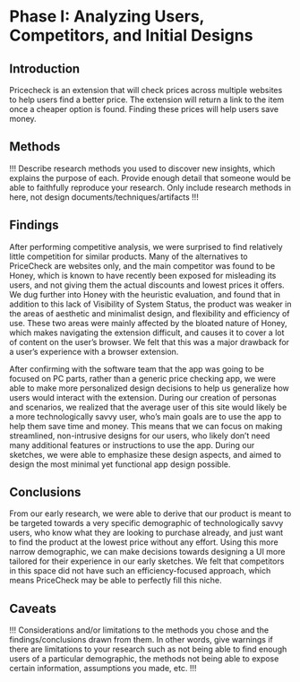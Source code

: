 # Phase I: Analyzing Users, Competitors, and Initial Designs

## Introduction

Pricecheck is an extension that will check prices across multiple websites to help users find a better price. The extension will return a link to the item once a cheaper option is found. Finding these prices will help users save money. 

## Methods

!!! Describe research methods you used to discover new insights, which explains the purpose of each. Provide enough detail that someone would be able to faithfully reproduce your research. Only include research methods in here, not design documents/techniques/artifacts !!!

## Findings

After performing competitive analysis, we were surprised to find relatively little competition for similar products.  Many of the alternatives to PriceCheck are websites only, and the main competitor was found to be Honey, which is known to have recently been exposed for misleading its users, and not giving them the actual discounts and lowest prices it offers.  We dug further into Honey with the heuristic evaluation, and found that in addition to this lack of Visibility of System Status, the product was weaker in the areas of aesthetic and minimalist design, and flexibility and efficiency of use.  These two areas were mainly affected by the bloated nature of Honey, which makes navigating the extension difficult, and causes it to cover a lot of content on the user’s browser.  We felt that this was a major drawback for a user’s experience with a browser extension.

After confirming with the software team that the app was going to be focused on PC parts, rather than a generic price checking app, we were able to make more personalized design decisions to help us generalize how users would interact with the extension.  During our creation of personas and scenarios, we realized that the average user of this site would likely be a more technologically savvy user, who’s main goals are to use the app to help them save time and money.  This means that we can focus on making streamlined, non-intrusive designs for our users, who likely don’t need many additional features or instructions to use the app.  During our sketches, we were able to emphasize these design aspects, and aimed to design the most minimal yet functional app design possible.

## Conclusions

From our early research, we were able to derive that our product is meant to be targeted towards a very specific demographic of technologically savvy users, who know what they are looking to purchase already, and just want to find the product at the lowest price without any effort.  Using this more narrow demographic, we can make decisions towards designing a UI more tailored for their experience in our early sketches.  We felt that competitors in this space did not have such an efficiency-focused approach, which means PriceCheck may be able to perfectly fill this niche.

## Caveats

!!! Considerations and/or limitations to the methods you chose and the findings/conclusions drawn from them. In other words, give warnings if there are limitations to your research such as not being able to find enough users of a particular demographic, the methods not being able to expose certain information, assumptions you made, etc. !!!
